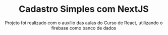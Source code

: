 <h1 align="center">Cadastro Simples com NextJS</h1>

<p align="center">Projeto foi realizado com o auxílio das aulas do Curso de React, utilizando o firebase como banco de dados</p>
